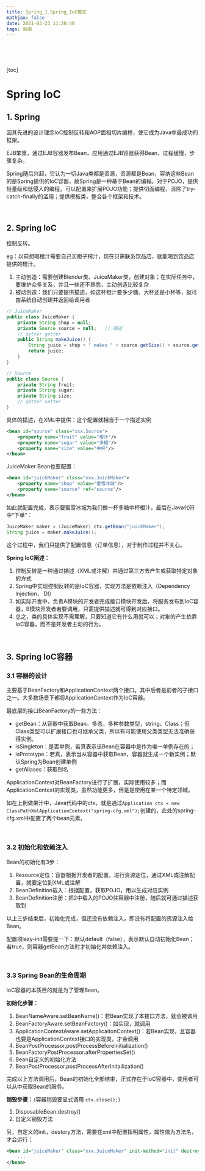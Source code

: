 ```yaml
---
title: Spring_1.Spring_IoC概念
mathjax: false
date: 2021-03-23 11:20:40
tags: 后端
---
```


&nbsp;

<!-- more -->

<!-- toc -->

&nbsp;

[toc]



# Spring IoC

## 1. Spring

因其先进的设计理念IoC控制反转和AOP面相切片编程，使它成为Java中最成功的框架。

EJB笨重，通过EJB容器发布Bean，应用通过EJB容器获得Bean，过程缓慢，步骤复杂。

Spring随后兴起，它认为一切Java类都是资源，资源都是Bean，容纳这些Bean的是Spring提供的IoC容器，故Spring是一种基于Bean的编程。对于POJO，提供轻量级和低侵入的编程，可以配置来扩展POJO功能；提供切面编程，消除了try-catch-finally的滥用；提供模板类，整合各个框架和技术。

&nbsp;

## 2. Spring IoC

控制反转。

eg：以前想喝橙汁需要自己买橙子榨汁，现在只需联系饮品店，就能喝到饮品店提供的橙汁。

1. 主动创造：需要创建Blender类、JuiceMaker类，创建对象；在实际任务中，要维护众多关系，并且一些还不熟悉，主动创造比较复杂
2. 被动创造：我们只要提供描述，如这杯橙汁要多少糖、大杯还是小杯等，就可由系统自动创建并返回给调用者

```java
// JuiceMaker
public class JuiceMaker {
    private String shop = null;
    private Source source = null;	// 描述
    // setter getter
    public String makeJuice() {
        String juice = shop + " makes " + source.getSize() + source.getSugar() + source.getFruit();
        return juice;
    }
}

// Source
public class Source {
    private String fruit;
    private String sugar;
    private String size;
    // getter setter
}
```

具体的描述，在XML中提供：这个配置就相当于一个描述实例

```xml
<bean id="source" class="xxx.Source">
    <property name="fruit" value="橙汁"/>
    <property name="sugar" value="多糖"/>
    <property name="size" value="中杯"/>
</bean>
```

JuiceMaker Bean也要配置：

```xml
<bean id="juickMaker" class="xxx.JuickMaker">
    <property name="shop" value="蜜雪冰城"/>
    <property name="source" ref="source"/>
</bean>
```

如此就配置完成，表示要蜜雪冰城为我们做一杯多糖中杯橙汁，最后在Java代码中“下单”：

```java
JuiceMaker maker = (JuiceMaker) ctx.getBean("juickMaker");
String juice = maker.makeJuice();
```

这个过程中，我们只提供了配置信息（订单信息），对于制作过程并不关心。



**Spring IoC阐述：**

1. 控制反转是一种通过描述（XML或注解）并通过第三方去产生或获取特定对象的方式
2. Spring中实现控制反转的是IoC容器，实现方法是依赖注入（Dependency Injection， DI）
3. 如实际开发中，负责A模块的开发者完成接口模块开发后，将服务发布到IoC容器，B模块开发者若要调用，只需提供描述就可得到对应接口。
4. 总之，类的具体实现不需理解，只要知道它有什么用就可以；对象的产生依靠IoC容器，而不是开发者主动的行为。

&nbsp;

## 3. Spring IoC容器

### 3.1 容器的设计

主要基于BeanFactory和ApplicationContext两个接口。其中后者是前者的子接口之一。大多数场景下都将ApplicationContext作为IoC容器。

最底层的接口BeanFactory的一些方法：

* getBean：从容器中获取Bean。多态，多种参数类型，string、Class；但Class类型可以扩展接口也可继承父类，所以有可能使用父类类型无法准确获得实例。
* isSingleton：是否单例，若真表示该Bean在容器中是作为唯一单例存在的；
* isPrototype：若真，表示当从容器中获取Bean，容器就生成一个新实例；默认Spring为Bean创建单例
* getAliases：获取别名

ApplicationContext对BeanFactory进行了扩展，实际使用较多；而ApplicationContext的实现类，虽然功能更多，但是是使用在某一个特定领域。

如在上例做果汁中，Java代码中的ctx，就是通过`Application ctx = new ClassPathXmlApplicationContext("spring-cfg.xml");`创建的，此处的spring-cfg.xml中配置了两个bean元素。

&nbsp;

### 3.2 初始化和依赖注入

Bean的初始化有3步：

1. Resource定位：容器根据开发者的配置，进行资源定位，通过XML或注解配置，就要定位到XML或注解
2. BeanDefinition载入：根据配置，获取POJO，用以生成对应实例
3. BeanDefinition注册：把2中载入的POJO往容器中注册，随后就可通过描述获取到

以上三步结束后，初始化完成，但还没有依赖注入，即没有将配置的资源注入给Bean。

配置项lazy-init需要提一下：默认default（false），表示默认自动初始化Bean；若true，则容器getBean方法时才初始化并依赖注入。

&nbsp;

### 3.3 Spring Bean的生命周期

IoC容器的本质目的就是为了管理Bean。

**初始化步骤：**

1. BeanNameAware.setBeanName()：若Bean实现了本接口方法，就会被调用
2. BeanFactoryAware.setBeanFactory()：如实现，就调用
3. ApplicationContextAware.setApplicaitonContext()：若Bean实现，且容器也要是ApplicationContext接口的实现类，才会调用
4. BeanPostProcessor.postProcessBeforeInitialization()
5. BeanFactoryPostProcessor.afterPropertiesSet()
6. Bean自定义的初始化方法
7. BeanPostProcessor.postProcessAfterInitailization()

完成以上方法调用后，Bean的初始化全部结束，正式存在于IoC容器中，使用者可以从中获取Bean的服务。

**销毁步骤：**（容器销毁要显式调用 `ctx.close();`）

1. DisposableBean.destroy()
2. 自定义销毁方法

另，自定义的init，destory方法，需要在xml中配置指明属性，属性值为方法名，才会运行：

```xml
<bean id="juiceMaker" class="xxx.JuiceMaker" init-method="init" destroy-method="destroy">
    ...
</bean>
```

&nbsp;





































